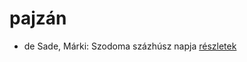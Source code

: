 # pajzán

- de Sade, Márki: Szodoma százhúsz napja [részletek](_details/%7Bopf.creator%7D.md#id_1216)